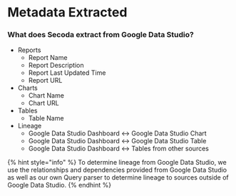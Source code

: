 # Metadata Extracted

### What does Secoda extract from Google Data Studio?

* Reports
  * Report Name
  * Report Description
  * Report Last Updated Time
  * Report URL
* Charts
  * Chart Name
  * Chart URL
* Tables
  * Table Name
* Lineage&#x20;
  * Google Data Studio Dashboard <-> Google Data Studio Chart
  * Google Data Studio Dashboard <-> Google Data Studio Table
  * Google Data Studio Dashboard <-> Tables from other sources

{% hint style="info" %}
To determine lineage from Google Data Studio, we use the relationships and dependencies provided from Google Data Studio as well as our own Query parser to determine lineage to sources outside of Google Data Studio.
{% endhint %}
